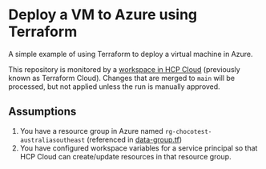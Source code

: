 # Deploy a VM to Azure using Terraform

A simple example of using Terraform to deploy a virtual machine in Azure.

This repository is monitored by a [workspace in HCP Cloud](https://app.terraform.io/app/flcdrg/workspaces/terraform-azure-vm/runs) (previously known as Terraform Cloud). Changes that are merged to `main` will be processed, but not applied unless the run is manually approved.

## Assumptions

1. You have a resource group in Azure named `rg-chocotest-australiasoutheast` (referenced in [data-group.tf](data-group.tf))
2. You have configured workspace variables for a service principal so that HCP Cloud can create/update resources in that resource group.
